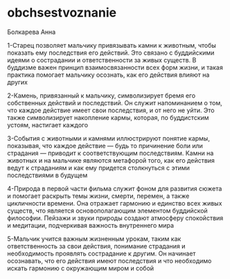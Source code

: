 # obchsestvoznanie
Болкарева Анна

1-Старец позволяет мальчику привязывать камни к животным, чтобы показать ему последствия его действий. Это связано с буддийскими идеями о сострадании и ответственности за живых существ. В буддизме важен принцип взаимосвязанности всех форм жизни, и такая практика помогает мальчику осознать, как его действия влияют на других

2-Камень, привязанный к мальчику, символизирует бремя его собственных действий и последствий. Он служит напоминанием о том, что каждое действие имеет свои последствия, и от него не уйти. Это также символизирует накопление кармы, которая, по буддистским устоям, настигает каждого

3-События с животными и камнями иллюстрируют понятие кармы, показывая, что каждое действие — будь то причинение боли или страдания — приводит к соответствующим последствиям. Камни на животных и на мальчике являются метафорой того, как его действия ведут к страданиям и как ему придется столкнуться с этими последствиями в будущем

4-Природа в первой части фильма служит фоном для развития сюжета и помогает раскрыть темы жизни, смерти, перемен, а также цикличности времени. Она отражает гармонию и единство всех живых существ, что является основополагающим элементом буддийской философии. Пейзажи и звуки природы создают атмосферу спокойствия и медитации, подчеркивая важность внутреннего мира

5-Мальчик учится важным жизненным урокам, таким как ответственность за свои действия, понимание страдания и необходимость проявлять сострадание к другим. Он начинает осознавать, что его действия имеют последствия и что необходимо искать гармонию с окружающим миром и собой
